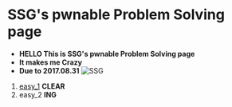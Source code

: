 # SSG's pwnable Problem Solving page
* __HELLO This is SSG's pwnable Problem Solving page__
* __It makes me Crazy__
* __Due to 2017.08.31__
![SSG](http://2.bp.blogspot.com/_n7eQ5zqL7tM/SwUUR51_afI/AAAAAAAAAAw/n3UkLNoWCGY/s1600/ComputerSlave_2DtransGIF.gif)

1. [easy_1](https://github.com/34t3rnull/SSGpwn/blob/master/easy_1%20%ED%92%80%EC%9D%B4.pdf) __CLEAR__
2. easy_2 __ING__
